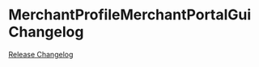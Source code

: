 # MerchantProfileMerchantPortalGui Changelog

[Release Changelog](https://github.com/spryker/merchant-profile-merchant-portal-gui/releases)

